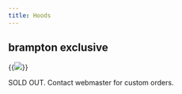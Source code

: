 ```yaml
---
title: Hoods
---
```

##  brampton exclusive

{{<image src="/images/hood350.png">}}

SOLD OUT. Contact webmaster for custom orders.
